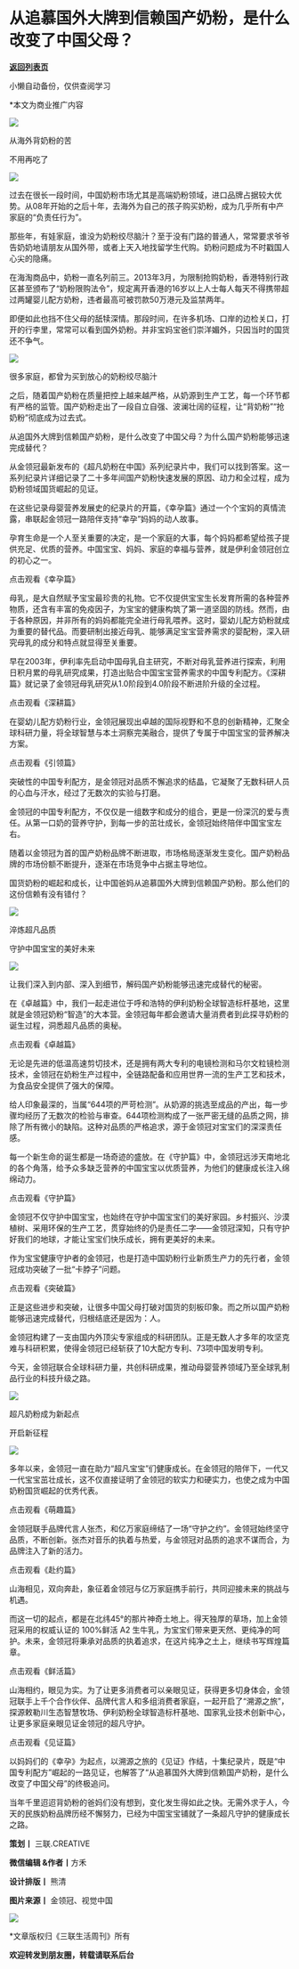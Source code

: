 # 从追慕国外大牌到信赖国产奶粉，是什么改变了中国父母？

[**返回列表页**](/gzh/三联生活周刊)

小懒自动备份，仅供查阅学习

*本文为商业推广内容

![](https://mmbiz.qpic.cn/mmbiz_jpg/c2Sib3Mp7pONuwrdetOsWUZLdDE1J39mLBfCWbcTO1qtbA0tjeJWNWHmYYCntk82deZdpUoic6XfqSNRJ8WVeesg/640?wx_fmt=jpeg&from;=appmsg)

从海外背奶粉的苦

不用再吃了

![](https://mmbiz.qpic.cn/mmbiz_png/c2Sib3Mp7pONuwrdetOsWUZLdDE1J39mLQZAZ60IvuqvbuqqEq4bd4FccFGibM5RicYMOVNp1EbzGj7kicXicFkqpyw/640?wx_fmt=png&from;=appmsg)

  

过去在很长一段时间，中国奶粉市场尤其是高端奶粉领域，进口品牌占据较大优势。从08年开始的之后十年，去海外为自己的孩子购买奶粉，成为几乎所有中产家庭的“负责任行为”。

  

那些年，有娃家庭，谁没为奶粉绞尽脑汁？至于没有门路的普通人，常常要求爷爷告奶奶地请朋友从国外带，或者上天入地找留学生代购。奶粉问题成为不时戳国人心尖的隐痛。

  

在海淘商品中，奶粉一直名列前三。2013年3月，为限制抢购奶粉，香港特别行政区甚至颁布了“奶粉限购法令”，规定离开香港的16岁以上人士每人每天不得携带超过两罐婴儿配方奶粉，违者最高可被罚款50万港元及监禁两年。

  

即便如此也挡不住父母的舐犊深情。那段时间，在许多机场、口岸的边检关口，打开的行李里，常常可以看到国外奶粉。并非宝妈宝爸们崇洋媚外，只因当时的国货还不争气。

  

![](https://mmbiz.qpic.cn/mmbiz_jpg/c2Sib3Mp7pONuwrdetOsWUZLdDE1J39mLyhoibnttI8Foic2tNcLDpDn1xbRSgxTWn81vWgBPq4ibyrXkAcRva4dXA/640?wx_fmt=jpeg&from;=appmsg)

很多家庭，都曾为买到放心的奶粉绞尽脑汁

  

之后，随着国产奶粉在质量把控上越来越严格，从奶源到生产工艺，每一个环节都有严格的监管。国产奶粉走出了一段自立自强、波澜壮阔的征程，让“背奶粉”“抢奶粉”彻底成为过去式。

  

从追国外大牌到信赖国产奶粉，是什么改变了中国父母？为什么国产奶粉能够迅速完成替代？

  

从金领冠最新发布的《超凡奶粉在中国》系列纪录片中，我们可以找到答案。这一系列纪录片详细记录了二十多年间国产奶粉快速发展的原因、动力和全过程，成为奶粉领域国货崛起的见证。

  

在这些记录母婴营养发展史的纪录片的开篇，《幸孕篇》通过一个个宝妈的真情流露，串联起金领冠一路陪伴支持“幸孕”妈妈的动人故事。

  

孕育生命是一个人至关重要的决定，是一个家庭的大事，每个妈妈都希望给孩子提供充足、优质的营养。中国宝宝、妈妈、家庭的幸福与营养，就是伊利金领冠创立的初心之一。

  

点击观看《幸孕篇》

  

母乳，是大自然赋予宝宝最珍贵的礼物。它不仅提供宝宝生长发育所需的各种营养物质，还含有丰富的免疫因子，为宝宝的健康构筑了第一道坚固的防线。然而，由于各种原因，并非所有的妈妈都能完全进行母乳喂养。这时，婴幼儿配方奶粉就成为重要的替代品。而要研制出接近母乳、能够满足宝宝营养需求的婴配粉，深入研究母乳的成分和特点就显得至关重要。

  

早在2003年，伊利率先启动中国母乳自主研究，不断对母乳营养进行探索，利用日积月累的母乳研究成果，打造出贴合中国宝宝营养需求的中国专利配方。《深耕篇》就记录了金领冠母乳研究从1.0阶段到4.0阶段不断进阶升级的全过程。

  

点击观看《深耕篇》

  

在婴幼儿配方奶粉行业，金领冠展现出卓越的国际视野和不息的创新精神，汇聚全球科研力量，将全球智慧与本土洞察完美融合，提供了专属于中国宝宝的营养解决方案。

  

点击观看《引领篇》

  

突破性的中国专利配方，是金领冠对品质不懈追求的结晶，它凝聚了无数科研人员的心血与汗水，经过了无数次的实验与打磨。

  

金领冠的中国专利配方，不仅仅是一组数字和成分的组合，更是一份深沉的爱与责任。从第一口奶的营养守护，到每一步的茁壮成长，金领冠始终陪伴中国宝宝左右。

  

随着以金领冠为首的国产奶粉品牌不断进取，市场格局逐渐发生变化。国产奶粉品牌的市场份额不断提升，逐渐在市场竞争中占据主导地位。

  

国货奶粉的崛起和成长，让中国爸妈从追慕国外大牌到信赖国产奶粉。那么他们的这份信赖有没有错付？

  

  

![](https://mmbiz.qpic.cn/mmbiz_jpg/c2Sib3Mp7pONuwrdetOsWUZLdDE1J39mLX6Q94ZmTdsCt1Yj1Oypt1xhlKRnjxmF29cwtVzy0ficDPhVBgfaHMHQ/640?wx_fmt=jpeg&from;=appmsg)

淬炼超凡品质

守护中国宝宝的美好未来

![](https://mmbiz.qpic.cn/mmbiz_png/c2Sib3Mp7pONuwrdetOsWUZLdDE1J39mLQZAZ60IvuqvbuqqEq4bd4FccFGibM5RicYMOVNp1EbzGj7kicXicFkqpyw/640?wx_fmt=png&from;=appmsg)

  

让我们深入到内部、深入到细节，解码国产奶粉能够迅速完成替代的秘密。

  

在《卓越篇》中，我们一起走进位于呼和浩特的伊利奶粉全球智造标杆基地，这里就是金领冠奶粉“智造”的大本营。金领冠每年都会邀请大量消费者到此探寻奶粉的诞生过程，洞悉超凡品质的奥秘。

  

点击观看《卓越篇》

  

无论是先进的低温高速剪切技术，还是拥有两大专利的电镜检测和马尔文粒镜检测技术，金领冠在奶粉生产过程中，全链路配备和应用世界一流的生产工艺和技术，为食品安全提供了强大的保障。

  

给人印象最深的，当属“644项的严苛检测”。从奶源的挑选至成品的产出，每一步骤均经历了无数次的检验与审查。644项检测构成了一张严密无缝的品质之网，排除了所有微小的缺陷。这种对品质的严格追求，源于金领冠对宝宝们的深深责任感。

  

每一个新生命的诞生都是一场奇迹的盛放。在《守护篇》中，金领冠远涉天南地北的各个角落，给予众多缺乏营养的中国宝宝以优质营养，为他们的健康成长注入绵绵动力。

  

点击观看《守护篇》

  

金领冠不仅守护中国宝宝，也始终在守护中国宝宝们的美好家园。乡村振兴、沙漠植树、采用环保的生产工艺，贯穿始终的仍是责任二字——金领冠深知，只有守护好我们的地球，才能让宝宝们快乐成长，拥有更美好的未来。

  

作为宝宝健康守护者的金领冠，也是打造中国奶粉行业新质生产力的先行者，金领冠成功突破了一批“卡脖子”问题。

  

点击观看《突破篇》

  

正是这些进步和突破，让很多中国父母打破对国货的刻板印象。而之所以国产奶粉能够迅速完成替代，归根结底还是因为：人。

  

金领冠构建了一支由国内外顶尖专家组成的科研团队。正是无数人才多年的攻坚克难与科研积累，使得金领冠已经斩获了10大配方专利、73项中国发明专利。

  

今天，金领冠联合全球科研力量，共创科研成果，推动母婴营养领域乃至全球乳制品行业的科技升级之路。

  

  

![](https://mmbiz.qpic.cn/mmbiz_jpg/c2Sib3Mp7pONuwrdetOsWUZLdDE1J39mLHBMcZdPjKCJ3la2psUS1zOibXyVf2yiapLsia6oyZDkfytINU8MMoOGWA/640?wx_fmt=jpeg&from;=appmsg)

超凡奶粉成为新起点

开启新征程

![](https://mmbiz.qpic.cn/mmbiz_png/c2Sib3Mp7pONuwrdetOsWUZLdDE1J39mLQZAZ60IvuqvbuqqEq4bd4FccFGibM5RicYMOVNp1EbzGj7kicXicFkqpyw/640?wx_fmt=png&from;=appmsg)

  

多年以来，金领冠一直在助力“超凡宝宝”们健康成长。在金领冠的陪伴下，一代又一代宝宝茁壮成长，这不仅直接证明了金领冠的软实力和硬实力，也使之成为中国奶粉国货崛起的优秀代表。

  

点击观看《萌趣篇》

  

金领冠联手品牌代言人张杰，和亿万家庭缔结了一场“守护之约”。金领冠始终坚守品质，不断创新。张杰对音乐的执着与热爱，与金领冠对品质的追求不谋而合，为品牌注入了新的活力。

  

点击观看《赴约篇》

  

山海相见，双向奔赴，象征着金领冠与亿万家庭携手前行，共同迎接未来的挑战与机遇。

  

而这一切的起点，都是在北纬45°的那片神奇土地上。得天独厚的草场，加上金领冠采用的权威认证的 100%鲜活 A2
生牛乳，为宝宝们带来更天然、更纯净的呵护。未来，金领冠将秉承对品质的执着追求，在这片纯净之土上，继续书写辉煌篇章。

  

点击观看《鲜活篇》

  

山海相约，眼见为实。为了让更多消费者可以亲眼见证，获得更多切身体会，金领冠联手上千个合作伙伴、品牌代言人和多组消费者家庭，一起开启了“溯源之旅”，探源敕勒川生态智慧牧场、伊利奶粉全球智造标杆基地、国家乳业技术创新中心，让更多家庭亲眼见证金领冠的超凡守护。

  

点击观看《见证篇》

  

以妈妈们的《幸孕》为起点，以溯源之旅的《见证》作结，十集纪录片，既是“中国专利配方”崛起的一路见证，也解答了“从追慕国外大牌到信赖国产奶粉，是什么改变了中国父母”的终极追问。

  

当年千里迢迢背奶粉的爸妈们没有想到，变化发生得如此之快。无需外求于人，今天的民族奶粉品牌历经不懈努力，已经为中国宝宝铺就了一条超凡守护的健康成长之路。

  

  

 **策划丨** 三联.CREATIVE

 **微信编辑 &作者丨**方禾

 **设计排版丨** 熊清

 **图片来源丨** 金领冠、视觉中国

  

  

![](https://mmbiz.qpic.cn/mmbiz_gif/c2Sib3Mp7pONuwrdetOsWUZLdDE1J39mLk834vSJiaPtdiauXPVgIeq7B4HNsDPwGKSdajApClFawPo0oibsbWSZpA/640?wx_fmt=gif&from;=appmsg)

  

  

*文章版权归《三联生活周刊》所有

 **欢迎转发到朋友圈，转载请联系后台**

